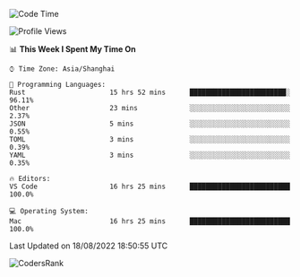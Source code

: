 <!--START_SECTION:waka-->
![Code Time](http://img.shields.io/badge/Code%20Time-1%2C633%20hrs%204%20mins-blue)

![Profile Views](http://img.shields.io/badge/Profile%20Views-59-blue)

📊 **This Week I Spent My Time On** 

```text
⌚︎ Time Zone: Asia/Shanghai

💬 Programming Languages: 
Rust                     15 hrs 52 mins      ████████████████████████░   96.11% 
Other                    23 mins             ░░░░░░░░░░░░░░░░░░░░░░░░░   2.37% 
JSON                     5 mins              ░░░░░░░░░░░░░░░░░░░░░░░░░   0.55% 
TOML                     3 mins              ░░░░░░░░░░░░░░░░░░░░░░░░░   0.39% 
YAML                     3 mins              ░░░░░░░░░░░░░░░░░░░░░░░░░   0.35%

🔥 Editors: 
VS Code                  16 hrs 25 mins      █████████████████████████   100.0%

💻 Operating System: 
Mac                      16 hrs 25 mins      █████████████████████████   100.0%

```


 Last Updated on 18/08/2022 18:50:55 UTC
<!--END_SECTION:waka-->

![CodersRank](https://cr-skills-chart-widget.azurewebsites.net/api/api?username=BugenZhao&padding=16&tooltip=true&branding=false&sort-by-score=true&skills=Rust%2C%20Swift%2C%20C%2C%20TypeScript%2C%20Java%2C%20Go%2C%20Dart%2C%20C%2B%2B%2C%20Python%2C%20Assembly%2C%20Shell%2C%20Kotlin)
